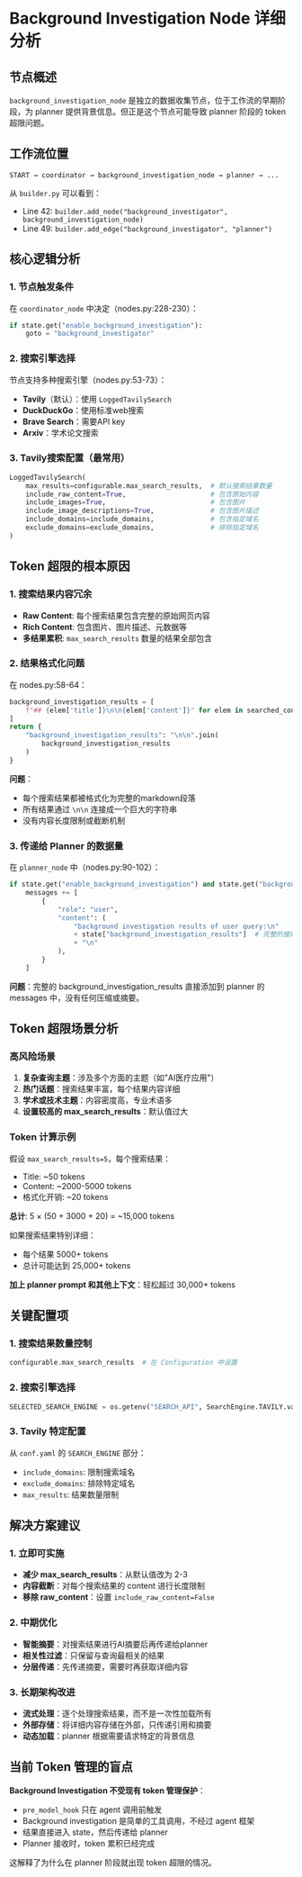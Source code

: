 # Background Investigation Node 详细分析

## 节点概述

`background_investigation_node` 是独立的数据收集节点，位于工作流的早期阶段，为 planner 提供背景信息。但正是这个节点可能导致 planner 阶段的 token 超限问题。

## 工作流位置

```
START → coordinator → background_investigation_node → planner → ...
```

从 `builder.py` 可以看到：
- Line 42: `builder.add_node("background_investigator", background_investigation_node)`
- Line 49: `builder.add_edge("background_investigator", "planner")`

## 核心逻辑分析

### 1. 节点触发条件
在 `coordinator_node` 中决定（nodes.py:228-230）：
```python
if state.get("enable_background_investigation"):
    goto = "background_investigator"
```

### 2. 搜索引擎选择
节点支持多种搜索引擎（nodes.py:53-73）：
- **Tavily**（默认）：使用 `LoggedTavilySearch`
- **DuckDuckGo**：使用标准web搜索
- **Brave Search**：需要API key
- **Arxiv**：学术论文搜索

### 3. Tavily搜索配置（最常用）
```python
LoggedTavilySearch(
    max_results=configurable.max_search_results,  # 默认搜索结果数量
    include_raw_content=True,                     # 包含原始内容
    include_images=True,                          # 包含图片
    include_image_descriptions=True,              # 包含图片描述
    include_domains=include_domains,              # 包含指定域名
    exclude_domains=exclude_domains,              # 排除指定域名
)
```

## Token 超限的根本原因

### 1. 搜索结果内容冗余
- **Raw Content**: 每个搜索结果包含完整的原始网页内容
- **Rich Content**: 包含图片、图片描述、元数据等
- **多结果累积**: `max_search_results` 数量的结果全部包含

### 2. 结果格式化问题
在 nodes.py:58-64：
```python
background_investigation_results = [
    f"## {elem['title']}\n\n{elem['content']}" for elem in searched_content
]
return {
    "background_investigation_results": "\n\n".join(
        background_investigation_results
    )
}
```

**问题**：
- 每个搜索结果都被格式化为完整的markdown段落
- 所有结果通过 `\n\n` 连接成一个巨大的字符串
- 没有内容长度限制或截断机制

### 3. 传递给 Planner 的数据量
在 `planner_node` 中（nodes.py:90-102）：
```python
if state.get("enable_background_investigation") and state.get("background_investigation_results"):
    messages += [
        {
            "role": "user", 
            "content": (
                "background investigation results of user query:\n"
                + state["background_investigation_results"]  # 完整的搜索结果
                + "\n"
            ),
        }
    ]
```

**问题**：完整的 background_investigation_results 直接添加到 planner 的 messages 中，没有任何压缩或摘要。

## Token 超限场景分析

### 高风险场景
1. **复杂查询主题**：涉及多个方面的主题（如"AI医疗应用"）
2. **热门话题**：搜索结果丰富，每个结果内容详细
3. **学术或技术主题**：内容密度高，专业术语多
4. **设置较高的 max_search_results**：默认值过大

### Token 计算示例
假设 `max_search_results=5`，每个搜索结果：
- Title: ~50 tokens
- Content: ~2000-5000 tokens  
- 格式化开销: ~20 tokens

**总计**: 5 × (50 + 3000 + 20) = ~15,000 tokens

如果搜索结果特别详细：
- 每个结果 5000+ tokens
- 总计可能达到 25,000+ tokens

**加上 planner prompt 和其他上下文**：轻松超过 30,000+ tokens

## 关键配置项

### 1. 搜索结果数量控制
```python
configurable.max_search_results  # 在 Configuration 中设置
```

### 2. 搜索引擎选择
```python
SELECTED_SEARCH_ENGINE = os.getenv("SEARCH_API", SearchEngine.TAVILY.value)
```

### 3. Tavily 特定配置
从 `conf.yaml` 的 `SEARCH_ENGINE` 部分：
- `include_domains`: 限制搜索域名
- `exclude_domains`: 排除特定域名  
- `max_results`: 结果数量限制

## 解决方案建议

### 1. 立即可实施
- **减少 max_search_results**：从默认值改为 2-3
- **内容截断**：对每个搜索结果的 content 进行长度限制
- **移除 raw_content**：设置 `include_raw_content=False`

### 2. 中期优化
- **智能摘要**：对搜索结果进行AI摘要后再传递给planner
- **相关性过滤**：只保留与查询最相关的结果
- **分层传递**：先传递摘要，需要时再获取详细内容

### 3. 长期架构改进
- **流式处理**：逐个处理搜索结果，而不是一次性加载所有
- **外部存储**：将详细内容存储在外部，只传递引用和摘要
- **动态加载**：planner 根据需要请求特定的背景信息

## 当前 Token 管理的盲点

**Background Investigation 不受现有 token 管理保护**：
- `pre_model_hook` 只在 agent 调用前触发
- Background investigation 是简单的工具调用，不经过 agent 框架
- 结果直接进入 state，然后传递给 planner
- Planner 接收时，token 累积已经完成

这解释了为什么在 planner 阶段就出现 token 超限的情况。